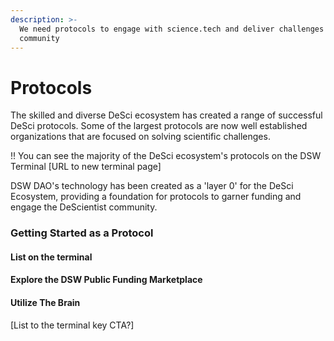 ```yaml
---
description: >-
  We need protocols to engage with science.tech and deliver challenges to the
  community
---
```


# Protocols

The skilled and diverse DeSci ecosystem has created a range of successful DeSci protocols. Some of the largest protocols are now well established organizations that are focused on solving scientific challenges.&#x20;

!! You can see the majority of the DeSci ecosystem's protocols on the DSW Terminal \[URL to new terminal page]

DSW DAO's technology has been created as a 'layer 0' for the DeSci Ecosystem, providing a foundation for protocols to garner funding and engage the DeScientist community.

### Getting Started as a Protocol

#### List on the terminal&#x20;



#### Explore the DSW Public Funding Marketplace



#### Utilize The Brain&#x20;

\[List to the terminal key CTA?]
